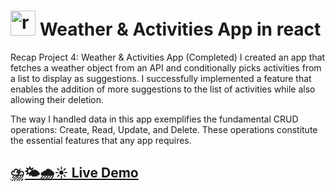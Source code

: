 # <img height="40" src="https://github.com/mohammadreza99/mohammadreza99/blob/main/files/react.svg" alt="react"> Weather & Activities App in react

Recap Project 4: Weather & Activities App (Completed)
I created an app that fetches a weather object from an API and conditionally picks activities from a list to display as suggestions. I successfully implemented a feature that enables the addition of more suggestions to the list of activities while also allowing their deletion.

The way I handled data in this app exemplifies the fundamental CRUD operations: Create, Read, Update, and Delete. These operations constitute the essential features that any app requires.


## [⛈️🌤️🌧️☀️ Live Demo](https://maryhbb.github.io/react-weather-and-activities-app/)
